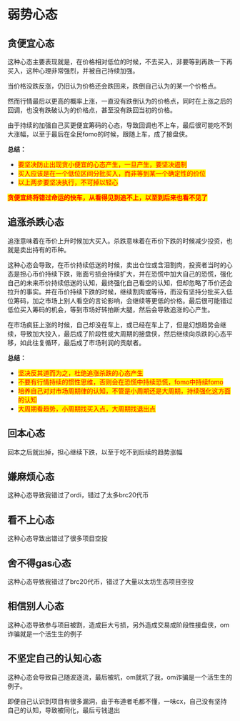 # 弱势心态

## 贪便宜心态

这种心态主要表现就是，在价格相对低位的时候，不去买入，非要等到再跌一下再买入，这种心理非常强烈，并被自己持续加强。

当价格没跌反涨，仍旧认为价格还会跌回来，跌倒自己认为的某一个价格点。

然而行情最后以更高的概率上涨，一直没有跌倒认为的价格点，同时在上涨之后的回调，也没有跌破认为的价格点，甚至没有跌回当初的价格。

由于持续的加强自己买更便宜筹码的心态，导致回调也不上车，最后很可能吃不到大涨幅，以至于最后在全民fomo的时候，跟随上车，成了接盘侠。

**总结：**

* <mark style="color:red;">要坚决防止出现贪小便宜的心态产生，一旦产生，要坚决遏制</mark>
* <mark style="color:red;">买入应该是在一个低位区间分批买入，而非等到某一个确定性的价位</mark>
* <mark style="color:red;">以上两步要坚决执行，不可掉以轻心</mark>

<mark style="color:red;">**贪便宜终将错过命运的快车，从看得见到追不上，以至到后来也看不见了**</mark>

## 追涨杀跌心态

追涨意味着在币价上升时候加大买入。杀跌意味着在币价下跌的时候减少投资，也就是卖出持有的币种。

这种心态会导致，在币价持续低迷的时候，卖出仓位或含泪割肉，投资者当时的心态是担心币价持续下跌，账面亏损会持续扩大，并在恐慌中加大自己的恐慌，强化自己的未来币价持续低迷的认知，最终强化自己看空的认知，但却忽略了币价还会拉升的事实。并在币价持续下跌的时候，继续割肉或等待，而没有坚持分批买入低位筹码，加之市场上别人看空的言论影响，会继续等更低的价格。最后很可能错过低位买入筹码的机会，等到市场好转拍断大腿，然后会导致追涨的心产生。

在市场疯狂上涨的时候，自己却没在车上，或已经在车上了，但是幻想趋势会继续，导致加大投入，最后成了阶段性或大周期的接盘侠，然后继续向杀跌的心态平移，如此往复循环，最后成了市场利润的贡献者。

**总结：**

* <mark style="color:red;">坚决反其道而为之，杜绝追涨杀跌的心态产生</mark>
* <mark style="color:red;">不要有行情持续的惯性思维，否则会在恐慌中持续恐慌，fomo中持续fomo</mark>
* <mark style="color:red;">培养自己对对市场周期律的认知，不管是小周期还是大周期，持续强化这方面的认知</mark>
* <mark style="color:red;">大周期看趋势，小周期找买入点，大周期找退出点</mark>

## 回本心态

回本之后就出掉，担心继续下跌，以至于吃不到后续的趋势涨幅

## 嫌麻烦心态

这种心态导致我错过了ordi，错过了太多brc20代币

## 看不上心态

这种心态导致出错过了很多项目空投

## 舍不得gas心态

这种心态导致我错过了brc20代币，错过了大量以太坊生态项目空投

## 相信别人心态

这种心态导致参与项目被割，造成巨大亏损，另外造成交易成阶段性接盘侠，om诈骗就是一个活生生的例子

## 不坚定自己的认知心态

这种心态会导致自己随波逐流，最后被坑，om就坑了我，om诈骗是一个活生生的例子。

即便自己认识到项目有很多漏洞，由于布道者毛都不懂，一味cx，自己没有坚持自己的认知，导致被同化，最后亏钱退出


